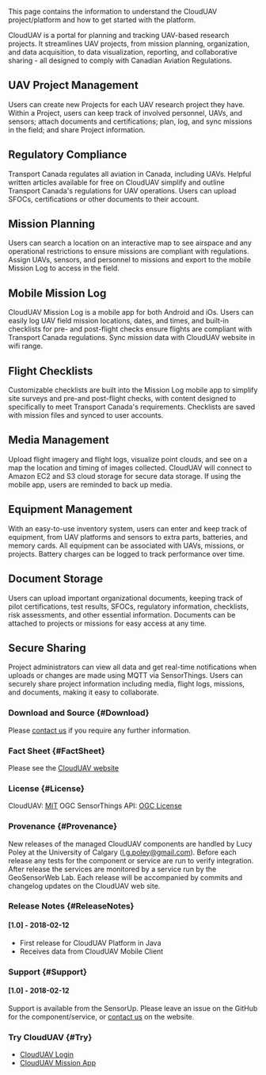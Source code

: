 This page contains the information to understand the CloudUAV project/platform and how to get started with the platform.

CloudUAV is a portal for planning and tracking UAV-based research projects. It streamlines UAV projects, from mission planning, organization, and data acquisition, to data visualization, reporting, and collaborative sharing - all designed to comply with Canadian Aviation Regulations.

## UAV Project Management
Users can create new Projects for each UAV research project they have. Within a Project, users can keep track of involved personnel, UAVs, and sensors; attach documents and certifications;  plan, log, and sync missions in the field; and share Project information.

## Regulatory Compliance
Transport Canada regulates all aviation in Canada, including UAVs. Helpful written articles available for free on CloudUAV simplify and outline Transport Canada's regulations for UAV operations. Users can upload SFOCs, certifications or other documents to their account.

## Mission Planning
Users can search a location on an interactive map to see airspace and any operational restrictions to ensure missions are compliant with regulations. Assign UAVs, sensors, and personnel to missions and export to the mobile Mission Log to access in the field.

## Mobile Mission Log
CloudUAV Mission Log is a mobile app for both Android and iOs. Users can easily log UAV field mission locations, dates, and times, and built-in checklists for pre- and post-flight checks ensure flights are compliant with Transport Canada regulations. Sync mission data with CloudUAV website in wifi range.

## Flight Checklists
Customizable checklists are built into the Mission Log mobile app to simplify site surveys and pre-and post-flight checks, with content designed to specifically to meet Transport Canada's requirements. Checklists are saved with mission files and synced to user accounts.

## Media Management
Upload flight imagery and flight logs, visualize point clouds, and see on a map the location and timing of images collected. CloudUAV will connect to Amazon EC2 and S3 cloud storage for secure data storage. If using the mobile app, users are reminded to back up media.

## Equipment Management
With an easy-to-use inventory system, users can enter and keep track of equipment, from UAV platforms and sensors to extra parts, batteries, and memory cards. All equipment can be associated with UAVs, missions, or projects.  Battery charges can be logged to track performance over time.

## Document Storage
Users can upload important organizational documents, keeping track of pilot certifications, test results, SFOCs, regulatory information, checklists, risk assessments, and other essential information. Documents can be attached to projects or missions for easy access at any time.

## Secure Sharing
Project administrators can view all data and get real-time notifications when uploads or changes are made using MQTT via SensorThings.  Users can securely share project information including media, flight logs, missions, and documents, making it easy to collaborate.

### Download and Source {#Download}
Please [contact us](https://www.clouduav.ca) if you require any further information.

### Fact Sheet {#FactSheet}
Please see the [CloudUAV website](https://www.clouduav.ca/)

### License {#License}
CloudUAV: [MIT](https://opensource.org/licenses/MIT)
OGC SensorThings API: [OGC License](https://portal.opengeospatial.org/modules/admin/license_agreement.phpsuppressHeaders=0&access_license_id=3&target=)

### Provenance {#Provenance}
New releases of the managed CloudUAV components are handled by Lucy Poley at the University of Calgary (l.g.poley@gmail.com). Before each release any tests for the component or service are run to verify integration. After release the services are monitored by a service run by the GeoSensorWeb Lab. Each release will be accompanied by commits and changelog updates on the CloudUAV web site.

### Release Notes {#ReleaseNotes}
#### [1.0] - 2018-02-12
* First release for CloudUAV Platform in Java
* Receives data from CloudUAV Mobile Client

### Support {#Support}
#### [1.0] - 2018-02-12
Support is available from the SensorUp. Please leave an issue on the GitHub for the component/service, or [contact us](https://www.clouduav.ca) on the website.

### Try CloudUAV {#Try}
* [CloudUAV Login](https://clouduav.sensorup.com/)
* [CloudUAV Mission App](https://www.clouduav.ca)
